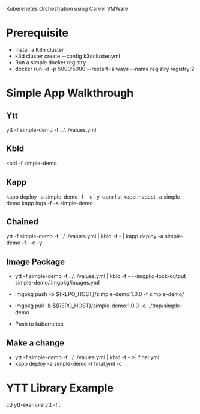 Kuberenetes Orchestration using Carvel VMWare

# Prerequisite

- Install a K8n cluster
- k3d cluster create --config k3dcluster.yml
- Run a simple docker registry
- docker run -d -p 5000:5000 --restart=always --name registry registry:2

# Simple App Walkthrough

## Ytt

ytt -f simple-demo -f ../../values.yml

## Kbld

kbld -f simple-demo

## Kapp

kapp deploy -a simple-demo -f- -c -y
kapp list
kapp inspect -a simple-demo
kapp logs -f -a simple-demo

## Chained

ytt -f simple-demo -f ../../values.yml | kbld -f - | kapp deploy -a simple-demo -f- -c -y

## Image Package

- ytt -f simple-demo -f ../../values.yml | kbld -f - --imgpkg-lock-output simple-demo/.imgpkg/images.yml

- imgpkg push -b ${REPO_HOST}/simple-demo:1.0.0 -f simple-demo/

- imgpkg pull -b ${REPO_HOST}/simple-demo:1.0.0 -o ../tmp/simple-demo

- Push to kubernetes

## Make a change

- ytt -f simple-demo -f ../../values.yml | kbld -f - >| final.yml
- kapp deploy -a simple-demo -f final.yml -c

# YTT Library Example

cd ytt-example
ytt -f .
